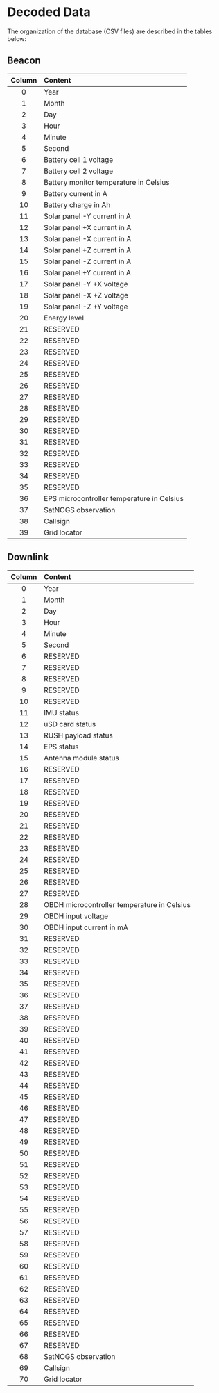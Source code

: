 # Decoded Data

The organization of the database (CSV files) are described in the tables below:

## Beacon

| Column | Content                                    |
| :----: | :----------------------------------------- |
| 0      | Year                                       |
| 1      | Month                                      |
| 2      | Day                                        |
| 3      | Hour                                       |
| 4      | Minute                                     |
| 5      | Second                                     |
| 6      | Battery cell 1 voltage                     |
| 7      | Battery cell 2 voltage                     |
| 8      | Battery monitor temperature in Celsius     |
| 9      | Battery current in A                       |
| 10     | Battery charge in Ah                       |
| 11     | Solar panel -Y current in A                |
| 12     | Solar panel +X current in A                |
| 13     | Solar panel -X current in A                |
| 14     | Solar panel +Z current in A                |
| 15     | Solar panel -Z current in A                |
| 16     | Solar panel +Y current in A                |
| 17     | Solar panel -Y +X voltage                  |
| 18     | Solar panel -X +Z voltage                  |
| 19     | Solar panel -Z +Y voltage                  |
| 20     | Energy level                               |
| 21     | RESERVED                                   |
| 22     | RESERVED                                   |
| 23     | RESERVED                                   |
| 24     | RESERVED                                   |
| 25     | RESERVED                                   |
| 26     | RESERVED                                   |
| 27     | RESERVED                                   |
| 28     | RESERVED                                   |
| 29     | RESERVED                                   |
| 30     | RESERVED                                   |
| 31     | RESERVED                                   |
| 32     | RESERVED                                   |
| 33     | RESERVED                                   |
| 34     | RESERVED                                   |
| 35     | RESERVED                                   |
| 36     | EPS microcontroller temperature in Celsius |
| 37     | SatNOGS observation                        |
| 38     | Callsign                                   |
| 39     | Grid locator                               |

## Downlink

| Column | Content                                     |
| :----: | :------------------------------------------ |
| 0      | Year                                        |
| 1      | Month                                       |
| 2      | Day                                         |
| 3      | Hour                                        |
| 4      | Minute                                      |
| 5      | Second                                      |
| 6      | RESERVED                                    |
| 7      | RESERVED                                    |
| 8      | RESERVED                                    |
| 9      | RESERVED                                    |
| 10     | RESERVED                                    |
| 11     | IMU status                                  |
| 12     | uSD card status                             |
| 13     | RUSH payload status                         |
| 14     | EPS status                                  |
| 15     | Antenna module status                       |
| 16     | RESERVED                                    |
| 17     | RESERVED                                    |
| 18     | RESERVED                                    |
| 19     | RESERVED                                    |
| 20     | RESERVED                                    |
| 21     | RESERVED                                    |
| 22     | RESERVED                                    |
| 23     | RESERVED                                    |
| 24     | RESERVED                                    |
| 25     | RESERVED                                    |
| 26     | RESERVED                                    |
| 27     | RESERVED                                    |
| 28     | OBDH microcontroller temperature in Celsius |
| 29     | OBDH input voltage                          |
| 30     | OBDH input current in mA                    |
| 31     | RESERVED                                    |
| 32     | RESERVED                                    |
| 33     | RESERVED                                    |
| 34     | RESERVED                                    |
| 35     | RESERVED                                    |
| 36     | RESERVED                                    |
| 37     | RESERVED                                    |
| 38     | RESERVED                                    |
| 39     | RESERVED                                    |
| 40     | RESERVED                                    |
| 41     | RESERVED                                    |
| 42     | RESERVED                                    |
| 43     | RESERVED                                    |
| 44     | RESERVED                                    |
| 45     | RESERVED                                    |
| 46     | RESERVED                                    |
| 47     | RESERVED                                    |
| 48     | RESERVED                                    |
| 49     | RESERVED                                    |
| 50     | RESERVED                                    |
| 51     | RESERVED                                    |
| 52     | RESERVED                                    |
| 53     | RESERVED                                    |
| 54     | RESERVED                                    |
| 55     | RESERVED                                    |
| 56     | RESERVED                                    |
| 57     | RESERVED                                    |
| 58     | RESERVED                                    |
| 59     | RESERVED                                    |
| 60     | RESERVED                                    |
| 61     | RESERVED                                    |
| 62     | RESERVED                                    |
| 63     | RESERVED                                    |
| 64     | RESERVED                                    |
| 65     | RESERVED                                    |
| 66     | RESERVED                                    |
| 67     | RESERVED                                    |
| 68     | SatNOGS observation                         |
| 69     | Callsign                                    |
| 70     | Grid locator                                |
